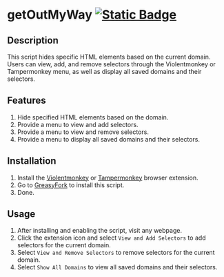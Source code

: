 # getOutMyWay [![Static Badge](https://img.shields.io/badge/lang-zh_tw-green)](https://github.com/Max46656/EverythingInGreasyFork/blob/main/%E8%AA%BF%E6%95%B4%E7%95%AB%E9%9D%A2/getOutMyWay/README.zh-Hant.md)

## Description

This script hides specific HTML elements based on the current domain. Users can view, add, and remove selectors through the Violentmonkey or Tampermonkey menu, as well as display all saved domains and their selectors.

## Features

1. Hide specified HTML elements based on the domain.
2. Provide a menu to view and add selectors.
3. Provide a menu to view and remove selectors.
4. Provide a menu to display all saved domains and their selectors.

## Installation

1. Install the [Violentmonkey](https://violentmonkey.github.io) or [Tampermonkey](https://www.tampermonkey.net/) browser extension.
2. Go to [GreasyFork](https://greasyfork.org/zh-TW/scripts/502344-getoutmyway) to install this script.
3. Done.

## Usage

1. After installing and enabling the script, visit any webpage.
2. Click the extension icon and select `View and Add Selectors` to add selectors for the current domain.
3. Select `View and Remove Selectors` to remove selectors for the current domain.
4. Select `Show All Domains` to view all saved domains and their selectors.
